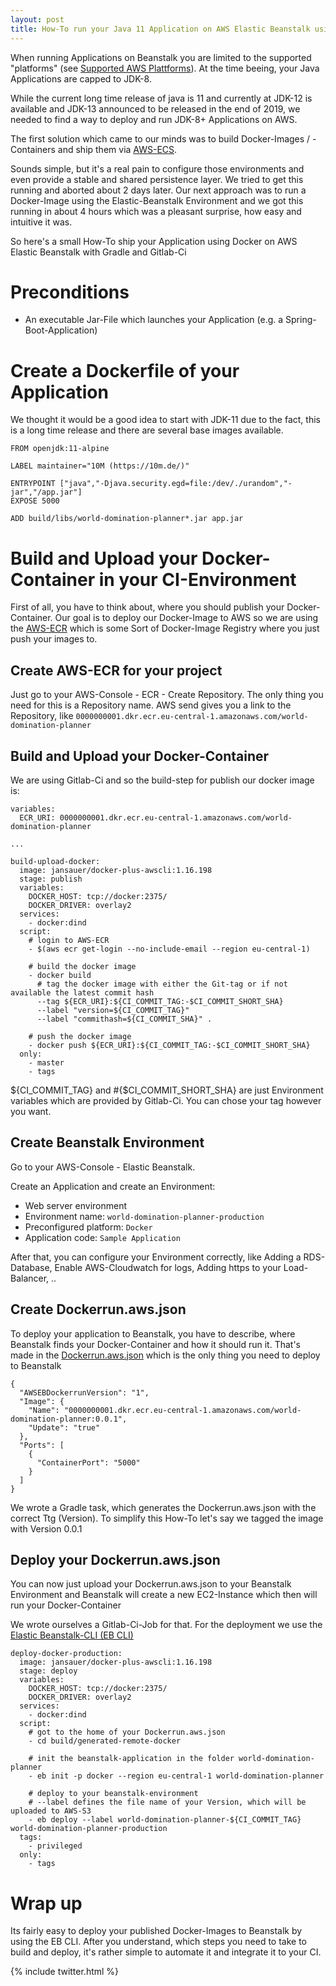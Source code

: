 ```yaml
---
layout: post
title: How-To run your Java 11 Application on AWS Elastic Beanstalk using Docker
---
```


When running Applications on Beanstalk you are limited to the supported "platforms" (see [Supported AWS Plattforms](https://docs.aws.amazon.com/de_de/elasticbeanstalk/latest/dg/concepts.platforms.html)). 
At the time beeing, your Java Applications are capped to JDK-8. 

While the current long time release of java is 11 and currently at JDK-12 is available and JDK-13 announced to be released in the end of 2019, we needed to find a way to deploy and run JDK-8+ Applications on AWS.

The first solution which came to our minds was to build Docker-Images / -Containers and ship them via [AWS-ECS](https://docs.aws.amazon.com/de_de/AmazonECS/latest/developerguide/Welcome.html). 

Sounds simple, but it's a real pain to configure those environments and even provide a stable and shared persistence layer. We tried to get this running and aborted about 2 days later. 
Our next approach was to run a Docker-Image using the Elastic-Beanstalk Environment and we got this running in about 4 hours which was a pleasant surprise, how easy and intuitive it was.

So here's a small How-To ship your Application using Docker on AWS Elastic Beanstalk with Gradle and Gitlab-Ci

# Preconditions

* An executable Jar-File which launches your Application (e.g. a Spring-Boot-Application)

# Create a Dockerfile of your Application
We thought it would be a good idea to start with JDK-11 due to the fact, this is a long time release and there are several base images available. 

```$xslt
FROM openjdk:11-alpine

LABEL maintainer="10M (https://10m.de/)"

ENTRYPOINT ["java","-Djava.security.egd=file:/dev/./urandom","-jar","/app.jar"]
EXPOSE 5000

ADD build/libs/world-domination-planner*.jar app.jar 
```

# Build and Upload your Docker-Container in your CI-Environment
First of all, you have to think about, where you should publish your Docker-Container. Our goal is to deploy our Docker-Image to AWS so we are using the [AWS-ECR](https://aws.amazon.com/de/ecr/) which is some Sort of Docker-Image Registry where you just push your images to.

## Create AWS-ECR for your project
Just go to your AWS-Console - ECR - Create Repository. The only thing you need for this is a Repository name. AWS send gives you a link to the Repository, like 
`0000000001.dkr.ecr.eu-central-1.amazonaws.com/world-domination-planner`

## Build and Upload your Docker-Container
We are using Gitlab-Ci and so the build-step for publish our docker image is:
```$xslt
variables:
  ECR_URI: 0000000001.dkr.ecr.eu-central-1.amazonaws.com/world-domination-planner

...

build-upload-docker:
  image: jansauer/docker-plus-awscli:1.16.198
  stage: publish
  variables:
    DOCKER_HOST: tcp://docker:2375/
    DOCKER_DRIVER: overlay2
  services:
    - docker:dind
  script:
    # login to AWS-ECR
    - $(aws ecr get-login --no-include-email --region eu-central-1) 
    
    # build the docker image
    - docker build
      # tag the docker image with either the Git-tag or if not available the latest commit hash
      --tag ${ECR_URI}:${CI_COMMIT_TAG:-$CI_COMMIT_SHORT_SHA}
      --label "version=${CI_COMMIT_TAG}"
      --label "commithash=${CI_COMMIT_SHA}" .
    
    # push the docker image
    - docker push ${ECR_URI}:${CI_COMMIT_TAG:-$CI_COMMIT_SHORT_SHA}
  only:
    - master
    - tags
```

${CI_COMMIT_TAG} and #{$CI_COMMIT_SHORT_SHA} are just Environment variables which are provided by Gitlab-Ci. 
You can chose your tag however you want.

## Create Beanstalk Environment
Go to your AWS-Console - Elastic Beanstalk.

Create an Application and create an Environment:

* Web server environment
* Environment name: `world-domination-planner-production`
* Preconfigured platform: `Docker`
* Application code: `Sample Application`

After that, you can configure your Environment correctly, like Adding a RDS-Database, Enable AWS-Cloudwatch for logs, Adding https to your Load-Balancer, ..

## Create Dockerrun.aws.json
To deploy your application to Beanstalk, you have to describe, where Beanstalk finds your Docker-Container and how it should run it. That's made in the [Dockerrun.aws.json](https://docs.aws.amazon.com/de_de/elasticbeanstalk/latest/dg/single-container-docker-configuration.html) which is the only thing you need to deploy to Beanstalk

```$xslt
{
  "AWSEBDockerrunVersion": "1",
  "Image": {
    "Name": "0000000001.dkr.ecr.eu-central-1.amazonaws.com/world-domination-planner:0.0.1",
    "Update": "true"
  },
  "Ports": [
    {
      "ContainerPort": "5000"
    }
  ]
}
```
We wrote a Gradle task, which generates the Dockerrun.aws.json with the correct Ttg (Version). To simplify this How-To let's say we tagged the image with Version 0.0.1

## Deploy your Dockerrun.aws.json

You can now just upload your Dockerrun.aws.json to your Beanstalk Environment and Beanstalk will create a new EC2-Instance which then will run your Docker-Container

We wrote ourselves a Gitlab-Ci-Job for that. For the deployment we use the [Elastic Beanstalk-CLI (EB CLI)](https://docs.aws.amazon.com/de_de/elasticbeanstalk/latest/dg/eb-cli3-getting-started.html)

```$xslt
deploy-docker-production:
  image: jansauer/docker-plus-awscli:1.16.198
  stage: deploy
  variables:
    DOCKER_HOST: tcp://docker:2375/
    DOCKER_DRIVER: overlay2
  services:
    - docker:dind
  script:
    # got to the home of your Dockerrun.aws.json
    - cd build/generated-remote-docker
    
    # init the beanstalk-application in the folder world-domination-planner
    - eb init -p docker --region eu-central-1 world-domination-planner
    
    # deploy to your beanstalk-environment
    # --label defines the file name of your Version, which will be uploaded to AWS-S3
    - eb deploy --label world-domination-planner-${CI_COMMIT_TAG} world-domination-planner-production
  tags:
    - privileged
  only:
    - tags
``` 

# Wrap up
Its fairly easy to deploy your published Docker-Images to Beanstalk by using the EB CLI. After you understand, which steps you need to take to build and deploy, it's rather simple to automate it and integrate it to your CI.

{% include twitter.html %}
